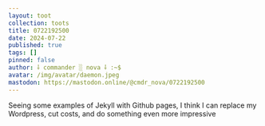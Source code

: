 ```yaml
---
layout: toot
collection: toots
title: 0722192500
date: 2024-07-22
published: true
tags: []
pinned: false
author: ⸸ commander ░ nova ⸸ :~$
avatar: /img/avatar/daemon.jpeg
mastodon: https://mastodon.online/@cmdr_nova/0722192500
---
```


Seeing some examples of Jekyll with Github pages, I think I can replace my Wordpress, cut costs, and do something even more impressive
